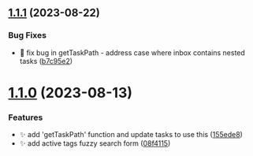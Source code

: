 ## [1.1.1](https://github.com/ksalzke/fuzzy-search-library/compare/v1.1.0...v1.1.1) (2023-08-22)


### Bug Fixes

* :bug: fix bug in getTaskPath - address case where inbox contains nested tasks ([b7c95e2](https://github.com/ksalzke/fuzzy-search-library/commit/b7c95e29cbac3b931069ad22ce8b6317ac3069e2))



# [1.1.0](https://github.com/ksalzke/fuzzy-search-library/compare/155ede84af5758a8030e727c57793494f58d609d...v1.1.0) (2023-08-13)


### Features

* :sparkles: add 'getTaskPath' function and update tasks to use this ([155ede8](https://github.com/ksalzke/fuzzy-search-library/commit/155ede84af5758a8030e727c57793494f58d609d))
* :sparkles: add active tags fuzzy search form ([08f4115](https://github.com/ksalzke/fuzzy-search-library/commit/08f41155bdc28f9c6742f4c36a8b74b3741254a8))



